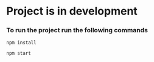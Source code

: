 # Project is in development

### To run the project run the following commands

```
npm install
```

```
npm start
```
